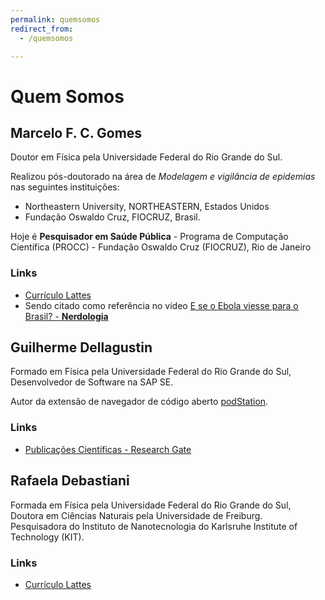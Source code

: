```yaml
---
permalink: quemsomos
redirect_from:
  - /quemsomos

---
```


# Quem Somos

## Marcelo F. C. Gomes

Doutor em Física pela Universidade Federal do Rio Grande do Sul.  

Realizou pós-doutorado na área de _Modelagem e vigilância de epidemias_ nas seguintes instituições:
- Northeastern University, NORTHEASTERN, Estados Unidos
- Fundação Oswaldo Cruz, FIOCRUZ, Brasil.

Hoje é **Pesquisador em Saúde Pública** - Programa de Computação Científica (PROCC) - Fundação Oswaldo Cruz (FIOCRUZ), Rio de Janeiro

### Links

- [Currículo Lattes](http://buscatextual.cnpq.br/buscatextual/visualizacv.do?id=K4739761D0)
- Sendo citado como referência no vídeo [E se o Ebola viesse para o Brasil? - **Nerdologia**](https://youtu.be/CZ0EsnuDKw4?t=80)


## Guilherme Dellagustin

Formado em Física pela Universidade Federal do Rio Grande do Sul, Desenvolvedor de Software na SAP SE.

Autor da extensão de navegador de código aberto [podStation](http://podstation.github.io/).

### Links

- [Publicações Cientificas - Research Gate](https://www.researchgate.net/scientific-contributions/54750021_Guilherme_Dellagustin)

## Rafaela Debastiani

Formada em Física pela Universidade Federal do Rio Grande do Sul, Doutora em Ciências Naturais pela Universidade de Freiburg.  
Pesquisadora do Instituto de Nanotecnologia do Karlsruhe Institute of Technology (KIT).

### Links

- [Currículo Lattes](http://buscatextual.cnpq.br/buscatextual/visualizacv.do?id=K4219186P2)
